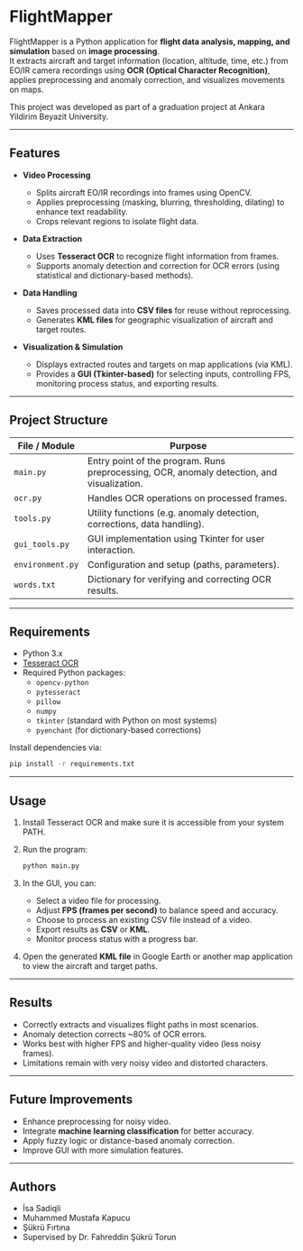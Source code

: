 # FlightMapper

FlightMapper is a Python application for **flight data analysis, mapping, and simulation** based on **image processing**.  
It extracts aircraft and target information (location, altitude, time, etc.) from EO/IR camera recordings using **OCR (Optical Character Recognition)**, applies preprocessing and anomaly correction, and visualizes movements on maps.  

This project was developed as part of a graduation project at Ankara Yildirim Beyazit University.

---

## Features

- **Video Processing**
  - Splits aircraft EO/IR recordings into frames using OpenCV.
  - Applies preprocessing (masking, blurring, thresholding, dilating) to enhance text readability.
  - Crops relevant regions to isolate flight data.

- **Data Extraction**
  - Uses **Tesseract OCR** to recognize flight information from frames.
  - Supports anomaly detection and correction for OCR errors (using statistical and dictionary-based methods).

- **Data Handling**
  - Saves processed data into **CSV files** for reuse without reprocessing.
  - Generates **KML files** for geographic visualization of aircraft and target routes.

- **Visualization & Simulation**
  - Displays extracted routes and targets on map applications (via KML).
  - Provides a **GUI (Tkinter-based)** for selecting inputs, controlling FPS, monitoring process status, and exporting results.

---

## Project Structure

| File / Module       | Purpose |
|---------------------|---------|
| `main.py`           | Entry point of the program. Runs preprocessing, OCR, anomaly detection, and visualization. |
| `ocr.py`            | Handles OCR operations on processed frames. |
| `tools.py`          | Utility functions (e.g. anomaly detection, corrections, data handling). |
| `gui_tools.py`      | GUI implementation using Tkinter for user interaction. |
| `environment.py`    | Configuration and setup (paths, parameters). |
| `words.txt`         | Dictionary for verifying and correcting OCR results. |

---

## Requirements

- Python 3.x
- [Tesseract OCR](https://github.com/tesseract-ocr/tesseract)
- Required Python packages:
  - `opencv-python`
  - `pytesseract`
  - `pillow`
  - `numpy`
  - `tkinter` (standard with Python on most systems)
  - `pyenchant` (for dictionary-based corrections)

Install dependencies via:

```bash
pip install -r requirements.txt
```

---

## Usage

1. Install Tesseract OCR and make sure it is accessible from your system PATH.  
2. Run the program:

   ```bash
   python main.py
   ```

3. In the GUI, you can:
   - Select a video file for processing.
   - Adjust **FPS (frames per second)** to balance speed and accuracy.
   - Choose to process an existing CSV file instead of a video.
   - Export results as **CSV** or **KML**.
   - Monitor process status with a progress bar.

4. Open the generated **KML file** in Google Earth or another map application to view the aircraft and target paths.

---

## Results

- Correctly extracts and visualizes flight paths in most scenarios.  
- Anomaly detection corrects ~80% of OCR errors.  
- Works best with higher FPS and higher-quality video (less noisy frames).  
- Limitations remain with very noisy video and distorted characters.  

---

## Future Improvements

- Enhance preprocessing for noisy video.  
- Integrate **machine learning classification** for better accuracy.  
- Apply fuzzy logic or distance-based anomaly correction.  
- Improve GUI with more simulation features.  

---

## Authors

- İsa Sadiqli  
- Muhammed Mustafa Kapucu  
- Şükrü Fırtına  
- Supervised by Dr. Fahreddin Şükrü Torun  
